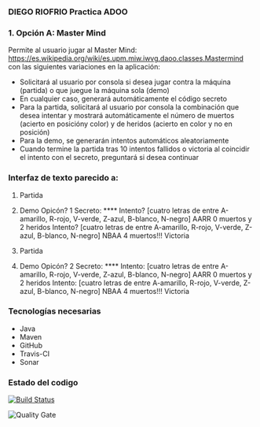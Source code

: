 ### DIEGO RIOFRIO Practica ADOO

### 1. Opción A: Master Mind

Permite al usuario jugar al Master Mind: https://es.wikipedia.org/wiki/es.upm.miw.iwvg.daoo.classes.Mastermind con las siguientes variaciones en la aplicación:


* Solicitará al usuario por consola si desea jugar contra la máquina (partida) o que juegue la máquina sola (demo)
* En cualquier caso, generará automáticamente el código secreto
* Para la partida, solicitará al usuario por consola la combinación que desea intentar y mostrará automáticamente el número de muertos (acierto en posicióny color) y de heridos (acierto en color y no en posición)
* Para la demo, se generarán intentos automáticos aleatoriamente
* Cuando termine la partida tras 10 intentos fallidos o victoria al coincidir el intento con el secreto, preguntará si desea continuar

### Interfaz de texto parecido a:
1. Partida
2. Demo
Opicón? 1<enter>
Secreto: ****
Intento? [cuatro letras de entre A-amarillo, R-rojo, V-verde, Z-azul, B-blanco, N-negro] AARR<enter>
0 muertos y 2 heridos
Intento? [cuatro letras de entre A-amarillo, R-rojo, V-verde, Z-azul, B-blanco, N-negro] NBAA<enter>
4 muertos!!! Victoria

1. Partida
2. Demo
Opicón? 2<enter>
Secreto: ****
Intento: [cuatro letras de entre A-amarillo, R-rojo, V-verde, Z-azul,
B-blanco, N-negro] AARR
0 muertos y 2 heridos
Intento: [cuatro letras de entre A-amarillo, R-rojo, V-verde, Z-azul,
B-blanco, N-negro] NBAA
4 muertos!!! Victoria


### Tecnologías necesarias
* Java
* Maven
* GitHub
* Travis-CI
* Sonar


### Estado del codigo

[![Build Status](https://travis-ci.org/DiegoRiofrio/Mastermind.DiegoRiofrio.svg?branch=master)](https://travis-ci.org/DiegoRiofrio/Mastermind.DiegoRiofrio)

![Quality Gate](https://sonarcloud.io/api/project_badges/measure?project=es.upm.miw%3AMastermind.DiegoRiofrio&metric=alert_status)

